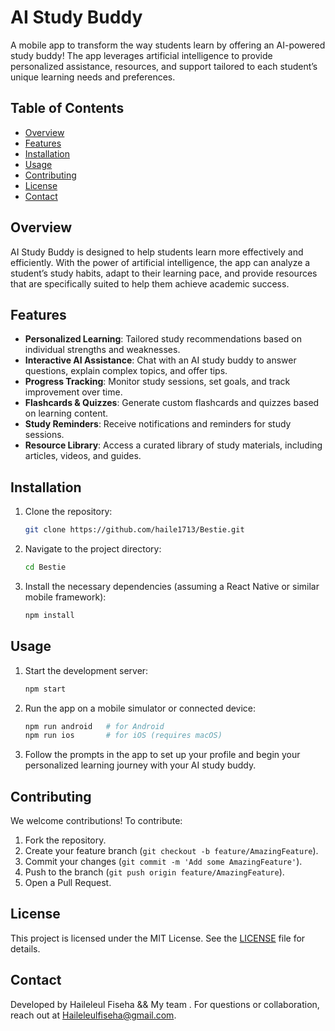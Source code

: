 
# AI Study Buddy

A mobile app to transform the way students learn by offering an AI-powered study buddy! The app leverages artificial intelligence to provide personalized assistance, resources, and support tailored to each student’s unique learning needs and preferences.

## Table of Contents

- [Overview](#overview)
- [Features](#features)
- [Installation](#installation)
- [Usage](#usage)
- [Contributing](#contributing)
- [License](#license)
- [Contact](#contact)

## Overview

AI Study Buddy is designed to help students learn more effectively and efficiently. With the power of artificial intelligence, the app can analyze a student’s study habits, adapt to their learning pace, and provide resources that are specifically suited to help them achieve academic success.

## Features

- **Personalized Learning**: Tailored study recommendations based on individual strengths and weaknesses.
- **Interactive AI Assistance**: Chat with an AI study buddy to answer questions, explain complex topics, and offer tips.
- **Progress Tracking**: Monitor study sessions, set goals, and track improvement over time.
- **Flashcards & Quizzes**: Generate custom flashcards and quizzes based on learning content.
- **Study Reminders**: Receive notifications and reminders for study sessions.
- **Resource Library**: Access a curated library of study materials, including articles, videos, and guides.

## Installation

1. Clone the repository:

   ```bash
   git clone https://github.com/haile1713/Bestie.git
   ```

2. Navigate to the project directory:

   ```bash
   cd Bestie
   ```

3. Install the necessary dependencies (assuming a React Native or similar mobile framework):

   ```bash
   npm install
   ```

## Usage

1. Start the development server:

   ```bash
   npm start
   ```

2. Run the app on a mobile simulator or connected device:

   ```bash
   npm run android   # for Android
   npm run ios       # for iOS (requires macOS)
   ```

3. Follow the prompts in the app to set up your profile and begin your personalized learning journey with your AI study buddy.

## Contributing

We welcome contributions! To contribute:

1. Fork the repository.
2. Create your feature branch (`git checkout -b feature/AmazingFeature`).
3. Commit your changes (`git commit -m 'Add some AmazingFeature'`).
4. Push to the branch (`git push origin feature/AmazingFeature`).
5. Open a Pull Request.

## License

This project is licensed under the MIT License. See the [LICENSE](LICENSE) file for details.

## Contact

Developed by Haileleul Fiseha && My team . For questions or collaboration, reach out at Haileleulfiseha@gmail.com.


